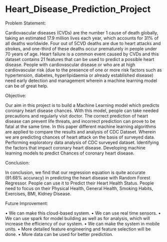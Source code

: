# Heart_Disease_Prediction_Project


Problem Statement:


Cardiovascular diseases (CVDs) are the number 1 cause of death globally, taking an
estimated 17.9 million lives each year, which accounts for 31% of all deaths worldwide.
Four out of 5CVD deaths are due to heart attacks and strokes, and one-third of these deaths
occur prematurely in people under 70 years of age. Heart failure is a common event caused
by CVDs and this dataset contains 21 features that can be used to predict a possible heart
disease.
People with cardiovascular disease or who are at high cardiovascular risk (due to the
presence of one or more risk factors such as hypertension, diabetes, hyperlipidaemia or
already established disease) need early detection and management wherein a machine
learning model can be of great help.

Objective:

Our aim in this project is to build a Machine Learning model which predicts coronary heart
disease chances. With this model, people can take needed precautions and regularly visit
doctor.
The correct prediction of heart disease can prevent life threats, and incorrect prediction can
prove to be fatal at the same time. In this paper different machine learning algorithms are
applied to compare the results and analysis of CDC Dataset. Wherein we are predicting
chances of heart attack on the basis of surveyed data.
Performing exploratory data analysis of CDC surveyed dataset.
Identifying the factors that impact coronary heart disease.
Developing machine learning models to predict Chances of coronary heart disease.


Conclusion:

In conclusion, we find that our regression equation is quite accurate (91.68%
accuracy) in predicting the heart disease with Random Forest Regressor. People
can use it to Predict their Heart Health Status. People need to focus on their
Physical Health, General Health, Smoking Habits, Exercises, BMI, Kidney
Disease.

Future Improvement:

• We can make this cloud-based system.
• We can use real time sensors.
• We can use spark for model building as well as for analysis, which will increase the efficiency of our system.
• We can make the system in mobile units.
• More detailed feature engineering and feature selection will be done.
• More data can be used for better prediction.
